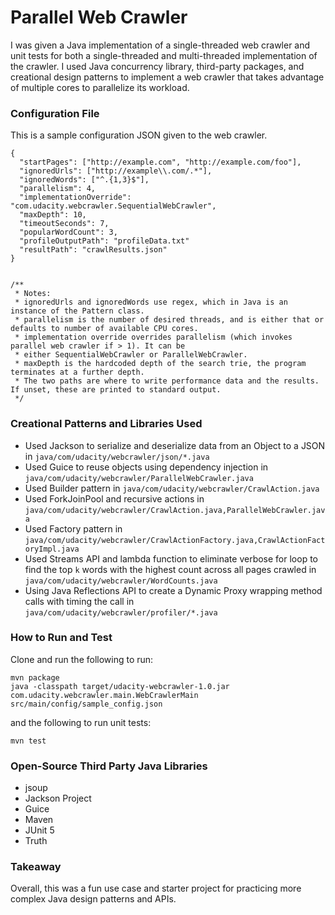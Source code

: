 # Parallel Web Crawler

I was given a Java implementation of a single-threaded web crawler
and unit tests for both a single-threaded and multi-threaded implementation
of the crawler. I used Java concurrency library, third-party packages, and
creational design patterns to implement a web crawler that takes 
advantage of multiple cores to parallelize its workload.

### Configuration File

This is a sample configuration JSON given to the web crawler.
```
{
  "startPages": ["http://example.com", "http://example.com/foo"],
  "ignoredUrls": ["http://example\\.com/.*"], 
  "ignoredWords": ["^.{1,3}$"], 
  "parallelism": 4, 
  "implementationOverride": "com.udacity.webcrawler.SequentialWebCrawler", 
  "maxDepth": 10, 
  "timeoutSeconds": 7, 
  "popularWordCount": 3, 
  "profileOutputPath": "profileData.txt" 
  "resultPath": "crawlResults.json" 
}


/**
 * Notes:
 * ignoredUrls and ignoredWords use regex, which in Java is an instance of the Pattern class.
 * parallelism is the number of desired threads, and is either that or defaults to number of available CPU cores.
 * implementation override overrides parallelism (which invokes parallel web crawler if > 1). It can be 
 * either SequentialWebCrawler or ParallelWebCrawler.
 * maxDepth is the hardcoded depth of the search trie, the program terminates at a further depth.
 * The two paths are where to write performance data and the results. If unset, these are printed to standard output.
 */
```
### Creational Patterns and Libraries Used
- Used Jackson to serialize and deserialize data from an Object to a JSON in `java/com/udacity/webcrawler/json/*.java`
- Used Guice to reuse objects using dependency injection in `java/com/udacity/webcrawler/ParallelWebCrawler.java`
- Used Builder pattern in `java/com/udacity/webcrawler/CrawlAction.java`
- Used ForkJoinPool and recursive actions in `java/com/udacity/webcrawler/CrawlAction.java,ParallelWebCrawler.java`
- Used Factory pattern in `java/com/udacity/webcrawler/CrawlActionFactory.java,CrawlActionFactoryImpl.java`
- Used Streams API and lambda function to eliminate verbose for loop to find the top `k` words with the highest count across all pages crawled in
`java/com/udacity/webcrawler/WordCounts.java`
- Using Java Reflections API to create a Dynamic Proxy wrapping method calls with timing the call in
`java/com/udacity/webcrawler/profiler/*.java`

### How to Run and Test

Clone and run the following to run:

```
mvn package
java -classpath target/udacity-webcrawler-1.0.jar com.udacity.webcrawler.main.WebCrawlerMain src/main/config/sample_config.json
```

and the following to run unit tests:

```
mvn test
```
### Open-Source Third Party Java Libraries

- jsoup
- Jackson Project
- Guice
- Maven
- JUnit 5
- Truth

### Takeaway

Overall, this was a fun use case and starter project for practicing
more complex Java design patterns and APIs.
